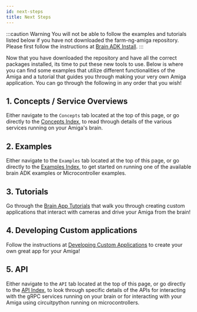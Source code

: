 ```yaml
---
id: next-steps
title: Next Steps
---
```


:::caution Warning
You will not be able to follow the examples and tutorials listed
below if you have not downloaded the farm-ng-amiga repository.
Please first follow the instructions at [Brain ADK Install](/docs/brain/brain-install.md).
:::

Now that you have downloaded the repository and have all the
correct packages installed, its time to put these new tools to
use. Below is where you can find some examples that utilize
different functionalities of the Amiga and a tutorial that guides
you through making your very own Amiga application. You can go
through the following in any order that you wish!

## 1. Concepts / Service Overviews

Either navigate to the `Concepts` tab located at the top of this page,
or go directly to the [Concepts Index](/docs/concepts/),
to read through details of the various services running on your Amiga's brain.

## 2. Examples

Either navigate to the `Examples` tab located at the top of this page,
or go directly to the [Examples Index](/docs/examples/examples-index),
to get started on running one of the available brain ADK examples
or Microcontroller examples.

## 3. Tutorials

Go through the
[Brain App Tutorials](/docs/examples/examples-index#brain-app-tutorials) that walk you through
creating custom applications that interact with cameras and drive
your Amiga from the brain!

## 4. Developing Custom applications

Follow the instructions at
[Developing Custom Applications](custom-applications.mdx)
to create your own great app for your Amiga!

## 5. API

Either navigate to the `API` tab located at the top of this page,
or go directly to the [API Index](/docs/api/),
to look through specific details of the APIs
for interacting with the gRPC services running on your brain
or for interacting with your Amiga using circuitpython running on microcontrollers.
